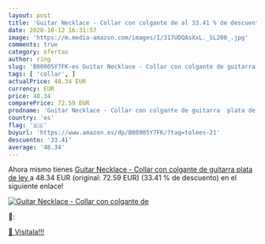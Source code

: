 ```yaml
---
layout: post
title: 'Guitar Necklace - Collar con colgante de al 33.41 % de descuento'
date: 2020-10-12 16:31:57
image: 'https://m.media-amazon.com/images/I/317UDQAsXxL._SL200_.jpg'
comments: true
category: ofertas
author: ring
slug: 'B00905Y7FK-es Guitar Necklace - Collar con colgante de guitarra plata de...'
tags: [ 'collar', ]
actualPrice: 48.34 EUR
currency: EUR
price: 48.34
comparePrice: 72.59 EUR
prodname: 'Guitar Necklace - Collar con colgante de guitarra  plata de ley '
country: 'es'
flag: '🇪🇸'
buyurl: 'https://www.amazon.es/dp/B00905Y7FK/?tag=tolees-21'
descuento: '33.41'
average: '48.34'
---
```


Ahora mismo tienes [Guitar Necklace - Collar con colgante de guitarra  plata de ley ](https://www.amazon.es/dp/B00905Y7FK/?tag=tolees-21) a 48.34 EUR (original: 72.59 EUR) (33.41 %  de descuento) en el siguiente enlace!

[![Guitar Necklace - Collar con colgante de](https://m.media-amazon.com/images/I/317UDQAsXxL._SL200_.jpg)](https://www.amazon.es/dp/B00905Y7FK/?tag=tolees-21)

🔎:


[🛒 Visítala!!!](https://www.amazon.es/dp/B00905Y7FK/?tag=tolees-21)
